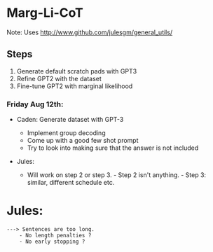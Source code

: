 # Marg-Li-CoT
Note: Uses http://www.github.com/julesgm/general_utils/

## Steps
1. Generate default scratch pads with GPT3
2. Refine GPT2 with the dataset
3. Fine-tune GPT2 with marginal likelihood

### Friday Aug 12th:

- Caden: Generate dataset with GPT-3
    - Implement group decoding 
    - Come up with a good few shot prompt
    - Try to look into making sure that the answer is not included

- Jules:
    - Will work on step 2 or step 3.
            - Step 2 isn't anything. 
            - Step 3: similar, different schedule etc.

# Jules: 
    ---> Sentences are too long. 
        - No length penalties ?
        - No early stopping ?
